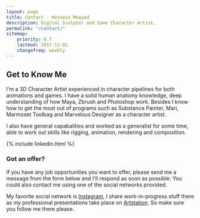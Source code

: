 ```yaml
---
layout: page
title: Contact - Hossein Moayed
description: Digital Sculptor and Game Character Artist.
permalink: "/contact/"
sitemap:
    priority: 0.7
    lastmod: 2017-11-02
    changefreq: weekly
---
```


## Get to Know Me


I'm a 3D Character Artist experienced in character pipelines for both animations and games. I have a solid human anatomy knowledge, deep understanding of how Maya, Zbrush and Photoshop work. Besides I know how to get the most out of programs such as Substance Painter, Mari, Marmoset Toolbag and Marvelous Designer as a character artist.

I also have general capabalities and worked as a generalist for some time, able to work out skills like rigging, animation, rendering and composition.

{% include linkedin.html %}
<br />
### Got an offer?
<div class="box">
  <p>
  If you have any job opportunities you want to offer, please send me a message from the form below and I'll respond as soon as possible. You could also contact me using one of the social networks provided.
  </p>
</div>


My favorite social network is [Instagram](https://www.instagram.com/hosseinmoayed_/?hl=en), I share work-in-progress stuff there as my professional presentations take place on [Artstation](https://www.artstation.com/Hossimo). So make sure you follow me there please.
